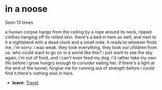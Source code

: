 # in a noose

Seen 13 times

a human corpse hangs from the ceiling by a rope around its neck, ripped clothes hanging off its rotted skin. there's a bed in here as well, and next to it a nightstand with a dead clock and a small note. it reads:<span class='doc'>to whoever finds me, i'm sorry. i was weak. they took everything. they took our children from us. who could want to go on in a world like this? i just want to see the sky again. i'm out of food, and i can't even feed my dog. i'd rather take my own life before i grow hungry enough to consider eating her. if there's a light at the end of the tunnel, forgive me for running out of strength before i could find it.</span>there's nothing else in here.

- **leave**: [Travel](Travel-travel.md)
